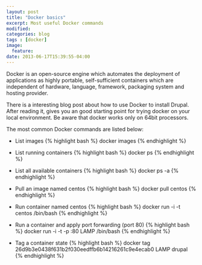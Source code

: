 ```yaml
---
layout: post
title: "Docker basics"
excerpt: Most useful Docker commands
modified:
categories: blog
tags : [docker]
image:
  feature:
date: 2013-06-17T15:39:55-04:00
---
```


Docker is an open-source engine which automates the deployment of applications as highly portable, self-sufficient containers which are independent of hardware, language, framework, packaging system and hosting provider.

There is a interesting blog post about how to use Docker to install Drupal. After reading it, gives you an good starting point for trying docker on your local environment. Be aware that docker works only on 64bit processors.

The most common Docker commands are listed below:

* List images
{% highlight bash %}
docker images
{% endhighlight %}

* List running containers
{% highlight bash %}
docker ps
{% endhighlight %}

* List all available containers
{% highlight bash %}
docker ps -a
{% endhighlight %}	

* Pull an image named centos
{% highlight bash %}
docker pull centos
{% endhighlight %}

* Run container named centos
{% highlight bash %}
docker run -i -t centos /bin/bash
{% endhighlight %}

* Run a container and apply port forwarding (port 80)
{% highlight bash %}
docker run -i -t -p :80 LAMP /bin/bash
{% endhighlight %}

* Tag a container state
{% highlight bash %}
docker tag 26d9b3e0438f631b2f030eedffb6b14216261c9e4ecab0 LAMP drupal
{% endhighlight %}
